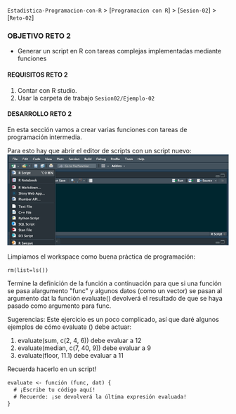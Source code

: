 `Estadistica-Programacion-con-R` > [`Programacion con R`] > [`Sesion-02`] > [`Reto-02`] 
### OBJETIVO RETO 2
- Generar un script en R con tareas complejas implementadas mediante funciones

#### REQUISITOS RETO 2
1. Contar con R studio.
1. Usar la carpeta de trabajo `Sesion02/Ejemplo-02`

#### DESARROLLO RETO 2
En esta sección vamos a crear varias funciones con tareas de programación intermedia.

Para esto hay que abrir el editor de scripts con un script nuevo:
![RScript](../images/RScript.png)

Limpiamos el workspace como buena práctica de programación:
```{r}
rm(list=ls())
```
Termine la definición de la función a continuación para que si una función se pasa alargumento "func" y algunos datos (como un vector) se pasan al argumento dat la función evaluate() devolverá el resultado de que se haya pasado como argumento para func.

Sugerencias: Este ejercicio es un poco complicado, así que daré algunos ejemplos de cómo evaluate () debe actuar:
1. evaluate(sum, c(2, 4, 6)) debe evaluar a 12
2. evaluate(median, c(7, 40, 9)) debe evaluar a 9
3. evaluate(floor, 11.1) debe evaluar a 11

Recuerda hacerlo en un script!

```{r}
evaluate <- función (func, dat) {
  # ¡Escribe tu código aquí!
  # Recuerde: ¡se devolverá la última expresión evaluada!
}
```
